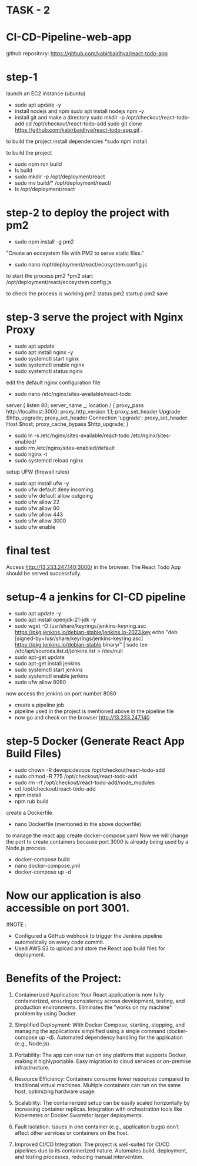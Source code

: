 # TASK - 2
# CI-CD-Pipeline-web-app

github repository: https://github.com/kabirbaidhya/react-todo-app

# step-1

launch an EC2 instance (ubuntu)
* sudo apt update -y
* install nodejs and npm sudo apt install nodejs npm -y
* install git and make a directory  sudo mkdir -p /opt/checkout/react-todo-add
cd /opt/checkout/react-todo-add
sudo git clone https://github.com/kabirbaidhya/react-todo-app.git .

to build the project install dependencies
*sudo npm install

to build the project 
* sudo npm run build
* ls build
* sudo mkdir -p /opt/deployment/react
* sudo mv build/* /opt/deployment/react/
* ls /opt/deployment/react

# step-2 to deploy the project with pm2

* sudo npm install -g pm2

"Create an ecosystem file with PM2 to serve static files."
* sudo nano /opt/deployment/react/ecosystem.config.js

to start the process pm2
*pm2 start /opt/deployment/react/ecosystem.config.js

to check the process is working
pm2 status
pm2 startup
pm2 save

# step-3 serve the project with Nginx Proxy

* sudo apt update
* sudo apt install nginx -y
* sudo systemctl start nginx
* sudo systemctl enable nginx
* sudo systemctl status nginx

edit the default nginx configuration file
* sudo nano /etc/nginx/sites-available/react-todo

server {
listen 80;
server_name _;
location / {
proxy_pass http://localhost:3000;
proxy_http_version 1.1;
proxy_set_header Upgrade $http_upgrade;
proxy_set_header Connection 'upgrade';
proxy_set_header Host $host;
proxy_cache_bypass $http_upgrade;
}

* sudo ln -s /etc/nginx/sites-available/react-todo /etc/nginx/sites-enabled/
* sudo rm /etc/nginx/sites-enabled/default
* sudo nginx -t
* sudo systemctl reload nginx

setup UFW (firewall rules)
* sudo apt install ufw -y
* sudo ufw default deny incoming
* sudo ufw default allow outgoing
* sudo ufw allow 22
* sudo ufw allow 80
* sudo ufw allow 443
* sudo ufw allow 3000
* sudo ufw enable

# final test 
Access http://13.233.247.140:3000/ in the browser. The React Todo App should be served successfully.

# setup-4 a jenkins for CI-CD pipeline

* sudo apt update -y
* sudo apt install openjdk-21-jdk -y
* sudo wget -O /usr/share/keyrings/jenkins-keyring.asc
https://pkg.jenkins.io/debian-stable/jenkins.io-2023.key
echo "deb [signed-by=/usr/share/keyrings/jenkins-keyring.asc]
https://pkg.jenkins.io/debian-stable binary/" | sudo tee
/etc/apt/sources.list.d/jenkins.list > /dev/null
* sudo apt-get update
* sudo apt-get install jenkins
* sudo systemctl start jenkins
* sudo systemctl enable jenkins
* sudo ufw allow 8080

now access the jenkins on port number 8080

* create a pipeline job
* pipeline used in the project is mentioned above in the pipeline file
* now go and check on the browser http://13.233.247.140 

# step-5 Docker (Generate React App Build Files)

* sudo chown -R devops:devops /opt/checkout/react-todo-add
* sudo chmod -R 775 /opt/checkout/react-todo-add
* sudo rm -rf /opt/checkout/react-todo-add/node_modules
* cd /opt/checkout/react-todo-add
* npm install
* npm rub build

create a Dockerfile 
* nano Dockerfile (mentioned in the above dockerfile)
  
to manage the react app create docker-compose.yaml
Now we will change the port to create containers because port 3000 is already being used by a Node.js process.
* docker-compose build
* nano docker-compose.yml
* docker-compose up -d

# Now our application is also accessible on port 3001.

#NOTE : 
* Configured a GitHub webhook to trigger the Jenkins pipeline automatically on every code commit.
* Used AWS S3 to upload and store the React app build files for deployment.

# Benefits of the Project:

1. Containerized Application:
Your React application is now fully containerized, ensuring consistency across
development, testing, and production environments. Eliminates the "works on my machine" problem by using Docker.

2. Simplified Deployment:
With Docker Compose, starting, stopping, and managing the applicationis
simplified using a single command (docker-compose up -d). Automated dependency handling for the application (e.g., Node.js).

3. Portability:
The app can now run on any platform that supports Docker, making it highlyportable. Easy migration to cloud services or on-premise infrastructure.

4. Resource Efficiency:
Containers consume fewer resources compared to traditional virtual machines. Multiple containers can run on the same host, optimizing hardware usage.

5. Scalability:
The containerized setup can be easily scaled horizontally by increasing
container replicas.
Integration with orchestration tools like Kubernetes or Docker Swarmfor
larger deployments.

6. Fault Isolation:
Issues in one container (e.g., application bugs) don’t affect other services or
containers on the host.

7. Improved CI/CD Integration:
The project is well-suited for CI/CD pipelines due to its containerized nature. Automates build, deployment, and testing processes, reducing manual
intervention.






















 















